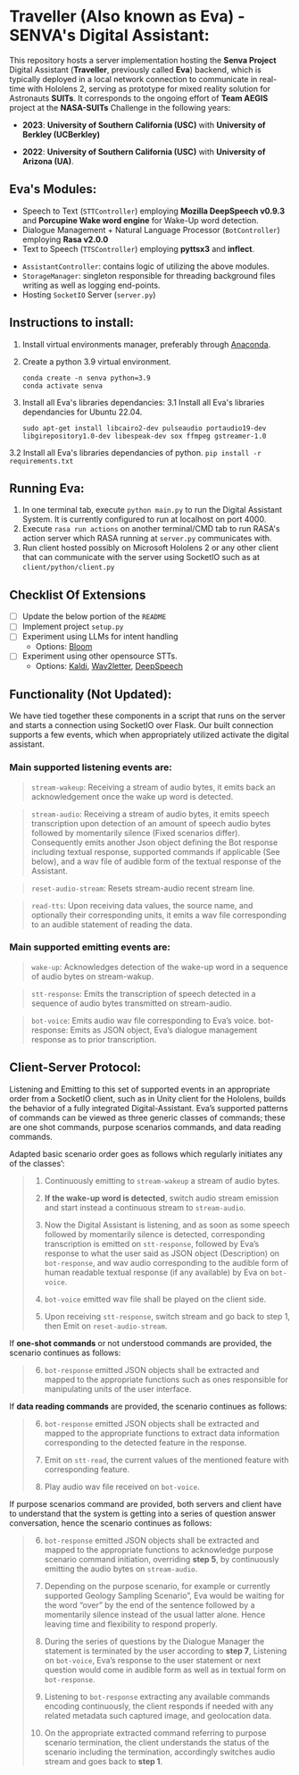 # Traveller (Also known as Eva) - SENVA's Digital Assistant:
This repository hosts a server implementation hosting the **Senva Project** Digital Assistant (**Traveller**, previously called **Eva**) backend, which is typically deployed in a local network connection to communicate in real-time with Hololens 2, serving as prototype for mixed reality solution for Astronauts **SUITs**. It corresponds to the ongoing effort of **Team AEGIS** project at the **NASA-SUITs** Challenge in the following years:

- **2023**: **University of Southern California (USC)** with **University of Berkley (UCBerkley)**

- **2022**: **University of Southern California (USC)** with **University of Arizona (UA)**.


## Eva's Modules:

- Speech to Text (`STTController`) employing **Mozilla DeepSpeech v0.9.3** and **Porcupine Wake word engine** for Wake-Up word detection.
- Dialogue Management + Natural Language Processor (`BotController`) employing **Rasa v2.0.0**
- Text to Speech (`TTSController`) employing **pyttsx3** and **inflect**.
* `AssistantController`: contains logic of utilizing the above modules.
* `StorageManager`: singleton responsible for threading background files writing as well as logging end-points.
* Hosting `SocketIO` Server (`server.py`)



## Instructions to install:
1. Install virtual environments manager, preferably through
   <a href="https://www.anaconda.com/products/distribution" target="_blank">Anaconda</a>.

2. Create a python 3.9 virtual environment.
    ```
    conda create -n senva python=3.9
    conda activate senva
    ```

3. Install all Eva's libraries dependancies:
3.1 Install all Eva's libraries dependancies for Ubuntu 22.04.
    ```
    sudo apt-get install libcairo2-dev pulseaudio portaudio19-dev libgirepository1.0-dev libespeak-dev sox ffmpeg gstreamer-1.0
    ```

3.2 Install all Eva's libraries dependancies of python.
    ```
    pip install -r requirements.txt
    ```

## Running Eva:
1. In one terminal tab, execute `python main.py` to run the Digital Assistant System. It is currently configured to run at localhost on port 4000.
2. Execute `rasa run actions` on another terminal/CMD tab to run RASA's action server which RASA running at `server.py` communicates with.
3. Run client hosted possibly on Microsoft Hololens 2 or any other client that can communicate with the server using SocketIO such as at `client/python/client.py`


## Checklist Of Extensions
- [ ] Update the below portion of the `README`
- [ ] Implement project `setup.py`
- [ ] Experiment using LLMs for intent handling
    - Options: [Bloom](https://towardsdatascience.com/run-bloom-the-largest-open-access-ai-model-on-your-desktop-computer-f48e1e2a9a32)
- [ ] Experiment using other opensource STTs.
    - Options: [Kaldi](https://github.com/kaldi-asr/kaldi), [Wav2letter](https://github.com/flashlight/flashlight/tree/main/flashlight/app/asr), [DeepSpeech](https://github.com/mozilla/DeepSpeech)


## Functionality (Not Updated):
We have tied together these components in a script that runs on the server and starts a connection using SocketIO over Flask. Our built connection supports a few events, which when appropriately utilized activate the digital assistant.

### **Main supported listening events are:**

> `stream-wakeup`: Receiving a stream of audio bytes, it emits back an acknowledgement once the wake up word is detected.

> `stream-audio`: Receiving a stream of audio bytes, it emits speech transcription upon detection of an amount of speech audio bytes followed by momentarily silence (Fixed scenarios differ). Consequently emits another Json object defining the Bot response including textual response, supported commands if applicable (See below), and a wav file of audible form of the textual response of the Assistant.

> `reset-audio-stream`: Resets stream-audio recent stream line.

> `read-tts`: Upon receiving data values, the source name, and optionally their corresponding units, it emits a wav file corresponding to an audible statement of reading the data.


### **Main supported emitting events are:**

> `wake-up`: Acknowledges detection of the wake-up word in a sequence of audio bytes on stream-wakup.

> `stt-response`: Emits the transcription of speech detected in a sequence of audio bytes transmitted on stream-audio.

> `bot-voice`:  Emits audio wav file corresponding to Eva’s voice.
bot-response: Emits as JSON object, Eva’s dialogue management response as to prior transcription.


## Client-Server Protocol:

Listening and Emitting to this set of supported events in an appropriate order from a SocketIO client, such as in Unity client for the Hololens, builds the behavior of a fully integrated Digital-Assistant. Eva’s supported patterns of commands can be viewed as three generic classes of commands; these are one shot commands, purpose scenarios commands, and data reading commands.

Adapted basic scenario order goes as follows which regularly initiates any of the classes’:


> 1. Continuously emitting to `stream-wakeup` a stream of audio bytes.
>
> 2. **If the wake-up word is detected**, switch audio stream emission and start instead a continuous stream to `stream-audio`.
>
> 3. Now the Digital Assistant is listening, and as soon as some speech followed by momentarily silence is detected, corresponding transcription is emitted on `stt-response`, followed by Eva’s response to what the user said as JSON object (Description) on `bot-response`, and wav audio corresponding to the audible form of human readable textual response (if any available) by Eva on `bot-voice`.
>
> 4. `bot-voice` emitted wav file shall be played on the client side.
>
> 5. Upon receiving `stt-response`, switch stream and go back to step 1, then Emit on `reset-audio-stream`.

If **one-shot commands** or not understood commands are provided, the scenario continues as follows:

> 6. `bot-response` emitted JSON objects shall be extracted and mapped to the appropriate functions such as ones responsible for manipulating units of the user interface.

If **data reading commands** are provided, the scenario continues as follows:

> 6. `bot-response` emitted JSON objects shall be extracted and mapped to the appropriate functions to extract data information corresponding to the detected feature in the response.
>
> 7. Emit on `stt-read`, the current values of the mentioned feature with corresponding feature.
>
> 8. Play audio wav file received on `bot-voice`.

If purpose scenarios command are provided, both servers and client have to understand that the system is getting into a series of question answer conversation, hence the scenario continues as follows:

> 6. `bot-response` emitted JSON objects shall be extracted and mapped to the appropriate functions to acknowledge purpose scenario command initiation, overriding **step 5**, by continuously emitting the audio bytes on `stream-audio`.
>
> 7. Depending on the purpose scenario, for example or currently supported Geology Sampling Scenario”, Eva would be waiting for the word “over” by the end of the sentence followed by a momentarily silence instead of the usual latter alone. Hence leaving time and flexibility to respond properly.
>
> 8. During the series of questions by the Dialogue Manager the statement is terminated by the user according to **step 7**, Listening on `bot-voice`, Eva’s response to the user statement or next question would come in audible form as well as in textual form on `bot-response`.
>
> 9. Listening to `bot-response` extracting any available commands encoding continuously, the client responds if needed with any related metadata such captured image, and geolocation data.
>
> 10. On the appropriate extracted command referring to purpose scenario termination, the client understands the status of the scenario including the termination, accordingly switches audio stream and goes back to **step 1**.
